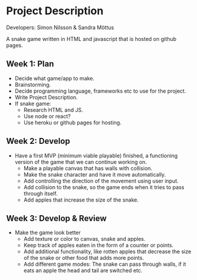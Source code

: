 # Project Description

Developers: Simon Nilsson & Sandra Möttus

A snake game written in HTML and javascript that is hosted on github pages.

## Week 1: Plan

- Decide what game/app to make.
- Brainstorming.
- Decide programming language, frameworks etc to use for the project.
- Write Project Description.
- If snake game:
   - Research HTML and JS.
   - Use node or react?
   - Use heroku or github pages for hosting.

## Week 2: Develop

 - Have a first MVP (minimum viable playable) finished, a functioning version of the game that we can continue working on.
   - Make a playable canvas that has walls with collision.
   - Make the snake character and have it move automatically.
   - Add controlling the direction of the movement using user input.
   - Add collision to the snake, so the game ends when it tries to pass through itself.
   - Add apples that increase the size of the snake.

## Week 3: Develop & Review
- Make the game look better
   - Add texture or color to canvas, snake and apples.
   - Keep track of apples eaten in the form of a counter or points.
   - Add additional functionality, like rotten apples that decrease the size of the snake or other food that adds more points.
   - Add different game modes: The snake can pass through walls, if it eats an apple the head and tail are switched etc.
